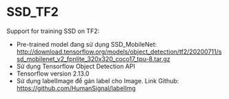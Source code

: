 # SSD_TF2
Support for training SSD on TF2:
-  Pre-trained model đang sử dụng SSD_MobileNet: http://download.tensorflow.org/models/object_detection/tf2/20200711/ssd_mobilenet_v2_fpnlite_320x320_coco17_tpu-8.tar.gz
-  Sử dụng Tensorflow Object Detection API
-  Tensorflow version 2.13.0
-  Sử dụng labelImage để gán label cho Image. Link Github: https://github.com/HumanSignal/labelImg 
